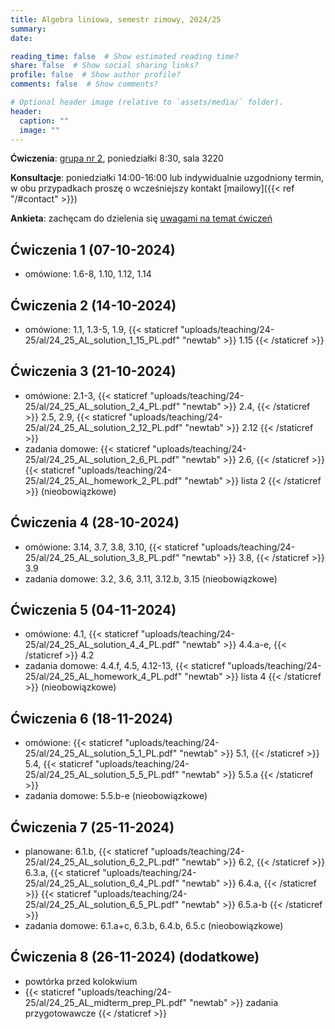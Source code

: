 ```yaml
---
title: Algebra liniowa, semestr zimowy, 2024/25
summary: 
date: 

reading_time: false  # Show estimated reading time?
share: false  # Show social sharing links?
profile: false  # Show author profile?
comments: false  # Show comments?

# Optional header image (relative to `assets/media/` folder).
header:
  caption: ""
  image: ""
---
```


**Ćwiczenia**: [grupa nr 2](https://usosweb.mimuw.edu.pl/kontroler.php?_action=katalog2/przedmioty/pokazZajecia&zaj_cyk_id=539777&gr_nr=2), poniedziałki 8:30, sala 3220

**Konsultacje**: poniedziałki 14:00-16:00 lub indywidualnie uzgodniony termin, w obu przypadkach proszę o wcześniejszy kontakt [mailowy]({{< ref "/#contact" >}})

**Ankieta**: zachęcam do dzielenia się [uwagami na temat ćwiczeń](https://docs.google.com/forms/d/e/1FAIpQLSfSoMb8Fyt6cVvc0bmzPR_cv38ibVP3MYOKfQvMBZvOqDjJ5A/viewform?usp=sf_link)

## Ćwiczenia 1 (07-10-2024)
- omówione: 1.6-8, 1.10, 1.12, 1.14

## Ćwiczenia 2 (14-10-2024)
- omówione: 1.1, 1.3-5, 1.9, {{< staticref "uploads/teaching/24-25/al/24_25_AL_solution_1_15_PL.pdf" "newtab" >}} 1.15 {{< /staticref >}}

## Ćwiczenia 3 (21-10-2024)
- omówione: 2.1-3, {{< staticref "uploads/teaching/24-25/al/24_25_AL_solution_2_4_PL.pdf" "newtab" >}} 2.4, {{< /staticref >}} 2.5, 2.9, {{< staticref "uploads/teaching/24-25/al/24_25_AL_solution_2_12_PL.pdf" "newtab" >}} 2.12 {{< /staticref >}}
- zadania domowe: {{< staticref "uploads/teaching/24-25/al/24_25_AL_solution_2_6_PL.pdf" "newtab" >}} 2.6, {{< /staticref >}} {{< staticref "uploads/teaching/24-25/al/24_25_AL_homework_2_PL.pdf" "newtab" >}} lista 2 {{< /staticref >}} (nieobowiązkowe)

## Ćwiczenia 4 (28-10-2024)
- omówione: 3.14, 3.7, 3.8, 3.10, {{< staticref "uploads/teaching/24-25/al/24_25_AL_solution_3_8_PL.pdf" "newtab" >}} 3.8, {{< /staticref >}} 3.9
- zadania domowe: 3.2, 3.6, 3.11, 3.12.b, 3.15 (nieobowiązkowe) 

## Ćwiczenia 5 (04-11-2024)
- omówione: 4.1, {{< staticref "uploads/teaching/24-25/al/24_25_AL_solution_4_4_PL.pdf" "newtab" >}} 4.4.a-e, {{< /staticref >}} 4.2
- zadania domowe: 4.4.f, 4.5, 4.12-13, {{< staticref "uploads/teaching/24-25/al/24_25_AL_homework_4_PL.pdf" "newtab" >}} lista 4 {{< /staticref >}} (nieobowiązkowe)

## Ćwiczenia 6 (18-11-2024)
- omówione: {{< staticref "uploads/teaching/24-25/al/24_25_AL_solution_5_1_PL.pdf" "newtab" >}} 5.1, {{< /staticref >}} 5.4, {{< staticref "uploads/teaching/24-25/al/24_25_AL_solution_5_5_PL.pdf" "newtab" >}} 5.5.a {{< /staticref >}}
- zadania domowe: 5.5.b-e (nieobowiązkowe)

## Ćwiczenia 7 (25-11-2024)
- planowane: 6.1.b, {{< staticref "uploads/teaching/24-25/al/24_25_AL_solution_6_2_PL.pdf" "newtab" >}} 6.2, {{< /staticref >}} 6.3.a, {{< staticref "uploads/teaching/24-25/al/24_25_AL_solution_6_4_PL.pdf" "newtab" >}} 6.4.a, {{< /staticref >}} {{< staticref "uploads/teaching/24-25/al/24_25_AL_solution_6_5_PL.pdf" "newtab" >}} 6.5.a-b {{< /staticref >}}
- zadania domowe: 6.1.a+c, 6.3.b, 6.4.b, 6.5.c (nieobowiązkowe)

## Ćwiczenia 8 (26-11-2024) (dodatkowe)
- powtórka przed kolokwium
- {{< staticref "uploads/teaching/24-25/al/24_25_AL_midterm_prep_PL.pdf" "newtab" >}} zadania przygotowawcze {{< /staticref >}}

<!-- ## Ćwiczenia 2 (16-10-2023)
- omówione (seria 2): 1-3, {{< staticref "uploads/teaching/23-24/al/23_24_AL_solution_2_4_PL.pdf" "newtab" >}} 4 {{< /staticref >}}, 5, {{< staticref "uploads/teaching/23-24/al/23_24_AL_solution_2_6_PL.pdf" "newtab" >}} 6 {{< /staticref >}}, 9, {{< staticref "uploads/teaching/23-24/al/23_24_AL_solution_2_12_PL.pdf" "newtab" >}} 12 {{< /staticref >}}
- {{< staticref "uploads/teaching/23-24/al/23_24_AL_homework_2_PL.pdf" "newtab" >}} zadania domowe {{< /staticref >}} (nieobowiązkowe)

## Ćwiczenia 3 (23-10-2023)
- omówione (seria 3): 6, 7, {{< staticref "uploads/teaching/23-24/al/23_24_AL_solution_3_8_PL.pdf" "newtab" >}} 8 {{< /staticref >}}, 10, 14

## Ćwiczenia 4 (06-11-2023)
- omówione (seria 4): 1, 2, {{< staticref "uploads/teaching/23-24/al/23_24_AL_solution_4_4_PL.pdf" "newtab" >}} 4 {{< /staticref >}}
- {{< staticref "uploads/teaching/23-24/al/23_24_AL_homework_4_PL.pdf" "newtab" >}} zadania domowe {{< /staticref >}} (nieobowiązkowe)

## Ćwiczenia 5 (13-11-2023)
- omówione (seria 5): 1, 4, {{< staticref "uploads/teaching/23-24/al/23_24_AL_solution_5_5_PL.pdf" "newtab" >}} 5 {{< /staticref >}} (częściowo)

## Ćwiczenia 6 (20-11-2023)
- omówione (seria 6): 1, {{< staticref "uploads/teaching/23-24/al/23_24_AL_solution_6_2_PL.pdf" "newtab" >}} 2 {{< /staticref >}}, {{< staticref "uploads/teaching/23-24/al/23_24_AL_solution_6_4_PL.pdf" "newtab" >}} 4 {{< /staticref >}}

## Ćwiczenia 7 (20-11-2023) (dodatkowe)
- powtórka przed kolokwium
- {{< staticref "uploads/teaching/23-24/al/23_24_AL_midterm_prep_PL.pdf" "newtab" >}} zadania przygotowawcze {{< /staticref >}}
- omówione: {{< staticref "uploads/teaching/23-24/al/23_24_AL_solution_6_5_PL.pdf" "newtab" >}} 6.5 {{< /staticref >}} i 4, 6 z przygotowawczych -->
<!-- - od 14:15 do 16:00 w tej samej sali co ćwiczenia -->

<!-- ## Ćwiczenia 8 (27-11-2023)
- omówione: {{< staticref "uploads/teaching/23-24/al/23_24_AL_solution_midterm_exam_PL.pdf" "newtab" >}} zadania z kolokwium {{< /staticref >}}

## Ćwiczenia 9 (04-12-2023)
- omówione (seria 7): 2-5, 7, 9, 13

## Ćwiczenia 10 (18-12-2023)
- omówione (seria 8): {{< staticref "uploads/teaching/23-24/al/23_24_AL_solution_8_1_PL.pdf" "newtab" >}} 1 {{< /staticref >}}, {{< staticref "uploads/teaching/23-24/al/23_24_AL_solution_8_2_PL.pdf" "newtab" >}} 2 {{< /staticref >}}
- zadania domowe (seria 8): {{< staticref "uploads/teaching/23-24/al/23_24_AL_solution_8_3_PL.pdf" "newtab" >}} 3 {{< /staticref >}}, 4

## Ćwiczenia 11 (08-01-2024)
- omówione (seria 8): 7, (seria 9): 2, {{< staticref "uploads/teaching/23-24/al/23_24_AL_solution_9_3_PL.pdf" "newtab" >}} 3 {{< /staticref >}}

## Ćwiczenia 12 (15-01-2024)
- omówione (seria 10): 3, 4, 5, {{< staticref "uploads/teaching/23-24/al/23_24_AL_solution_10_6_PL.pdf" "newtab" >}} 6 {{< /staticref >}}, {{< staticref "uploads/teaching/23-24/al/23_24_AL_solution_10_7_PL.pdf" "newtab" >}} 7 {{< /staticref >}}

## Ćwiczenia 13 (22-01-2024)
- omówione (seria 11): 1, (seria 12): 1, 3

## Ćwiczenia 14 (29-01-2024) (dodatkowe)
- powtórka przed egzaminem
- {{< staticref "uploads/teaching/23-24/al/23_24_AL_exam_prep_PL.pdf" "newtab" >}} zadania przygotowawcze {{< /staticref >}}
- omówione: 1, 3, 4, 5, {{< staticref "uploads/teaching/23-24/al/23_24_AL_solution_exam_prep_6_PL.pdf" "newtab" >}} 6 {{< /staticref >}} -->
<!-- - od 14:00 w sali 3260 -->